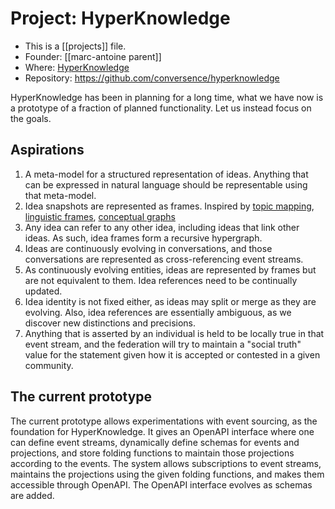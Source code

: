 # Project: HyperKnowledge

* This is a [[projects]] file.
* Founder: [[marc-antoine parent]]
* Where: [HyperKnowledge](https://hyperknowledge.org/)
* Repository: https://github.com/conversence/hyperknowledge

HyperKnowledge has been in planning for a long time, what we have now is a prototype of a fraction of planned functionality. Let us instead focus on the goals.

## Aspirations

1. A meta-model for a structured representation of ideas. Anything that can be expressed in natural language should be representable using that meta-model.
2. Idea snapshots are represented as frames. Inspired by [topic mapping](http://www.isotopicmaps.org/TMMM/tmrm.1.33.pdf), [linguistic frames](https://framenet.icsi.berkeley.edu), [conceptual graphs](http://www.jfsowa.com/cg/cg_hbook.pdf)
3. Any idea can refer to any other idea, including ideas that link other ideas. As such, idea frames form a recursive hypergraph.
4. Ideas are continuously evolving in conversations, and those conversations are represented as cross-referencing event streams.
5. As continuously evolving entities, ideas are represented by frames but are not equivalent to them. Idea references need to be continually updated.
6. Idea identity is not fixed either, as ideas may split or merge as they are evolving. Also, idea references are essentially ambiguous, as we discover new distinctions and precisions.
7. Anything that is asserted by an individual is held to be locally true in that event stream, and the federation will try to maintain a "social truth" value for the statement given how it is accepted or contested in a given community.

## The current prototype

The current prototype allows experimentations with event sourcing, as the foundation for HyperKnowledge. It gives an OpenAPI interface where one can define event streams, dynamically define schemas for events and projections, and store folding functions to maintain those projections according to the events. The system allows subscriptions to event streams, maintains the projections using the given folding functions, and makes them accessible through OpenAPI. The OpenAPI interface evolves as schemas are added.

